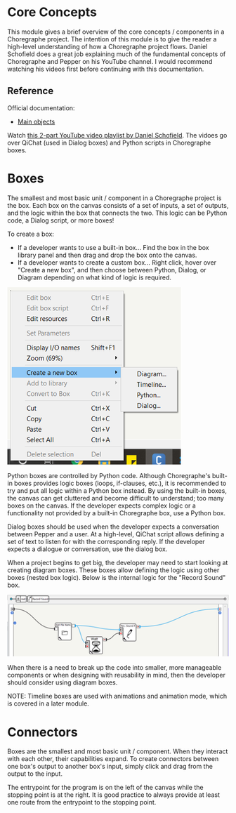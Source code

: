 # Core Concepts

This module gives a brief overview of the core concepts / components in a Choregraphe project. The intention of this module is to give the reader a high-level understanding of how a Choregraphe project flows. Daniel Schofield does a great job explaining much of the fundamental concepts of Choregraphe and Pepper on his YouTube channel. I would recommend watching his videos first before continuing with this documentation.

## Reference

Official documentation:

- [Main objects](http://doc.aldebaran.com/2-5/software/choregraphe/main_objects.html)

Watch [this 2-part YouTube video playlist by Daniel Schofield](https://www.youtube.com/watch?v=tqVbX5NWFdU&list=PLmXbV-2dNm43SH6HG88LALwFPs2TQIGpa). The vidoes go over QiChat (used in Dialog boxes) and Python scripts in Choregraphe boxes.

# Boxes

The smallest and most basic unit / component in a Choregraphe project is the box. Each box on the canvas consists of a set of inputs, a set of outputs, and the logic within the box that connects the two. This logic can be Python code, a Dialog script, or more boxes!

To create a box:

- If a developer wants to use a built-in box... Find the box in the box library panel and then drag and drop the box onto the canvas.
- If a developer wants to create a custom box... Right click, hover over "Create a new box", and then choose between Python, Dialog, or Diagram depending on what kind of logic is required.

<img src="img/ui-right-click.png" />

Python boxes are controlled by Python code. Although Choregraphe's built-in boxes provides logic boxes (loops, if-clauses, etc.), it is recommended to try and put all logic within a Python box instead. By using the built-in boxes, the canvas can get cluttered and become difficult to understand; too many boxes on the canvas. If the developer expects complex logic or a functionality not provided by a built-in Choregraphe box, use a Python box.

Dialog boxes should be used when the developer expects a conversation between Pepper and a user. At a high-level, QiChat script allows defining a set of text to listen for with the corresponding reply. If the developer expects a dialogue or conversation, use the dialog box.

When a project begins to get big, the developer may need to start looking at creating diagram boxes. These boxes allow defining the logic using other boxes (nested box logic). Below is the internal logic for the "Record Sound" box.

<img src="img/ui-nested-box.png" />

When there is a need to break up the code into smaller, more manageable components or when designing with reusability in mind, then the developer should consider using diagram boxes.

NOTE: Timeline boxes are used with animations and animation mode, which is covered in a later module.

# Connectors

Boxes are the smallest and most basic unit / component. When they interact with each other, their capabilities expand. To create connectors between one box's output to another box's input, simply click and drag from the output to the input.

The entrypoint for the program is on the left of the canvas while the stopping point is at the right. It is good practice to always provide at least one route from the entrypoint to the stopping point.
